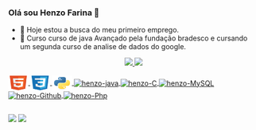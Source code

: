 ### Olá sou Henzo Farina 👋

- 🔭 Hoje estou a busca do meu primeiro emprego.
- 🌱 Curso curso de java Avançado pela fundação bradesco e cursando um segunda curso de analise de dados do google.


<div align="center">
  <a href="https://github.com/henzofarina888">
  <img height="180em" src="https://github-readme-stats.vercel.app/api?username=henzofarina888&show_icons=true&theme=dark&include_all_commits=true&count_private=true"/>
  <img height="180em" src="https://github-readme-stats.vercel.app/api/top-langs/?username=henzofarina888&layout=compact&langs_count=7&theme=dark"/>
</div>

  <div style="display: inline_block"><br>
  <img align="center" alt="henzo-HTML" height="30" width="40" src="https://raw.githubusercontent.com/devicons/devicon/master/icons/html5/html5-original.svg">
  <img align="center" alt="henzo-CSS" height="30" width="40" src="https://raw.githubusercontent.com/devicons/devicon/master/icons/css3/css3-original.svg">
  <img align="center" alt="henzo-Python" height="30" width="40" src="https://raw.githubusercontent.com/devicons/devicon/master/icons/python/python-original.svg">
   <img align="center" alt="henzo-java" height="30" width="40" src="https://cdn.jsdelivr.net/gh/devicons/devicon/icons/java/java-original.svg">
   <img align="center" alt="henzo-C" height="30" width="40" src="https://cdn.jsdelivr.net/gh/devicons/devicon/icons/c/c-plain.svg">
    <img align="center" alt="henzo-MySQL" height="30" width="40" src="https://cdn.jsdelivr.net/gh/devicons/devicon/icons/mysql/mysql-original-wordmark.svg">
    <img align="center" alt="henzo-Github" height="30" width="40" src="https://cdn.jsdelivr.net/gh/devicons/devicon/icons/github/github-original.svg">
    <img align="center" alt="henzo-Php" height="30" width="40" src="https://cdn.jsdelivr.net/gh/devicons/devicon/icons/php/php-original.svg">
</div>
  
  ##
  
  <div>
  <a href = "mailto:henzofarina8@gmail.com"><img src="https://img.shields.io/badge/-Gmail-%23333?style=for-the-badge&logo=gmail&logoColor=white" target="_blank"></a>
  <a href="https://br.linkedin.com/in/henzo-farina-1ab96a221?trk=people-guest_people_search-card" target="_blank"><img src="https://img.shields.io/badge/-LinkedIn-%230077B5?style=for-the-badge&logo=linkedin&logoColor=white" target="_blank"></a>
    </div>
